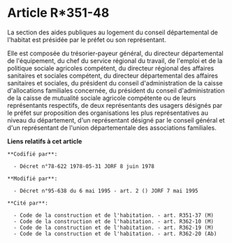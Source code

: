 # Article R*351-48

La section des aides publiques au logement du conseil départemental de l'habitat est présidée par le préfet ou son
représentant.

Elle est composée du trésorier-payeur général, du directeur départemental de l'équipement, du chef du service régional du
travail, de l'emploi et de la politique sociale agricoles compétent, du directeur régional des affaires sanitaires et
sociales compétent, du directeur départemental des affaires sanitaires et sociales, du président du conseil d'administration
de la caisse d'allocations familiales concernée, du président du conseil d'administration de la caisse de mutualité sociale
agricole compétente ou de leurs représentants respectifs, de deux représentants des usagers désignés par le préfet sur
proposition des organisations les plus représentatives au niveau du département, d'un représentant désigné par le conseil
général et d'un représentant de l'union départementale des associations familiales.

**Liens relatifs à cet article**

	**Codifié par**:

	  - Décret n°78-622 1978-05-31 JORF 8 juin 1978

	**Modifié par**:

	  - Décret n°95-638 du 6 mai 1995 - art. 2 () JORF 7 mai 1995

	**Cité par**:

	  - Code de la construction et de l'habitation. - art. R351-37 (M)
	  - Code de la construction et de l'habitation. - art. R362-10 (M)
	  - Code de la construction et de l'habitation. - art. R362-19 (M)
	  - Code de la construction et de l'habitation. - art. R362-20 (Ab)
